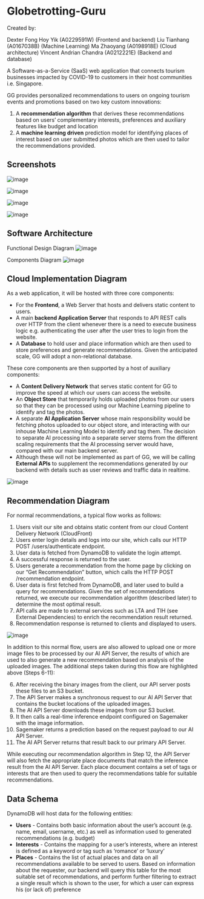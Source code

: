 # Globetrotting-Guru

Created by:

Dexter Fong Hoy Yik (A0229591W) (Frontend and backend)
Liu Tianhang (A0167038B) (Machine Learning)
Ma Zhaoyang (A0198918E) (Cloud architecture)
Vincent Andrian Chandra (A0212221E) (Backend and database)

A Software-as-a-Service (SaaS) web application that connects tourism businesses impacted by COVID-19 to customers in their host communities i.e. Singapore.

GG provides personalized recommendations to users on ongoing tourism events and promotions based on two key custom innovations:
1. A **recommendation algorithm** that derives these recommendations based on users’ complementary
interests, preferences and auxiliary features like budget and location
2. A **machine learning driven** prediction model for identifying places of interest based on user submitted
photos which are then used to tailor the recommendations provided.

## Screenshots

![image](https://user-images.githubusercontent.com/42005057/150919715-603d4de9-e3e9-462b-874d-24a2ab2028cd.png)

![image](https://user-images.githubusercontent.com/42005057/150919834-5f41b9e4-ea6e-4567-abb7-204e7e1017de.png)

![image](https://user-images.githubusercontent.com/42005057/150920177-68a60533-f91c-4c13-ac9f-4b645aaf17a1.png)

![image](https://user-images.githubusercontent.com/42005057/150919926-946280f9-976d-4474-981a-eeb7b99c6b21.png)

## Software Architecture

Functional Design Diagram
![image](https://user-images.githubusercontent.com/42005057/150915442-12bb5d67-7193-44da-bc1e-ed6ce53c0554.png)

Components Diagram
![image](https://user-images.githubusercontent.com/42005057/150915484-78e4a78f-420e-411f-965f-d2bfc6e812aa.png)

## Cloud Implementation Diagram

As a web application, it will be hosted with three core components:
- For the **Frontend**, a Web Server that hosts and delivers static content to users.
- A main **backend Application Server** that responds to API REST calls over HTTP from the client
whenever there is a need to execute business logic e.g. authenticating the user after the user tries to login
from the website.
- A **Database** to hold user and place information which are then used to store preferences and generate
recommendations. Given the anticipated scale, GG will adopt a non-relational database.

These core components are then supported by a host of auxiliary components:
- A **Content Delivery Network** that serves static content for GG to improve the speed at which our users
can access the website.
- An **Object Store** that temporarily holds uploaded photos from our users so that they can be processed
using our Machine Learning pipeline to identify and tag the photos.
- A separate **AI Application Server** whose main responsibility would be fetching photos uploaded to our
object store, and interacting with our inhouse Machine Learning Model to identify and tag them. The
decision to separate AI processing into a separate server stems from the different scaling requirements that
the AI processing server would have, compared with our main backend server.
- Although these will not be implemented as part of GG, we will be calling **External APIs** to supplement
the recommendations generated by our backend with details such as user reviews and traffic data in
realtime.

![image](https://user-images.githubusercontent.com/42005057/150915576-acac6216-c3c9-4006-87c4-e34b86c984b3.png)

## Recommendation Diagram

For normal recommendations, a typical flow works as follows:
1. Users visit our site and obtains static content from our cloud Content Delivery Network (CloudFront)
2. Users enter login details and logs into our site, which calls our HTTP POST /users/authenticate
endpoint.
3. User data is fetched from DynamoDB to validate the login attempt.
4. A successful response is returned to the user.
5. Users generate a recommendation from the home page by clicking on our “Get Recommendation” button,
which calls the HTTP POST /recommendation endpoint.
6. User data is first fetched from DynamoDB, and later used to build a query for recommendations. Given
the set of recommendations returned, we execute our recommendation algorithm (described later) to
determine the most optimal result.
7. API calls are made to external services such as LTA and TIH (see External Dependencies) to enrich the
recommendation result returned.
8. Recommendation response is returned to clients and displayed to users.

![image](https://user-images.githubusercontent.com/42005057/150915681-7a6c0da3-3c76-44c1-a268-53e6f050984f.png)

In addition to this normal flow, users are also allowed to upload one or more image files to be processed by our AI
API Server, the results of which are used to also generate a new recommendation based on analysis of the
uploaded images. The additional steps taken during this flow are highlighted above (Steps 6-11):

6. After receiving the binary images from the client, our API server posts these files to an S3 bucket.
7. The API Server makes a synchronous request to our AI API Server that contains the bucket locations of
the uploaded images.
8. The AI API Server downloads these images from our S3 bucket.
9. It then calls a real-time inference endpoint configured on Sagemaker with the image information.
10. Sagemaker returns a prediction based on the request payload to our AI API Server.
11. The AI API Server returns that result back to our primary API Server.

While executing our recommendation algorithm in Step 12, the API Server will also fetch the appropriate place
documents that match the inference result from the AI API Server. Each place document contains a set of tags or
interests that are then used to query the recommendations table for suitable recommendations.

## Data Schema

DynamoDB will host data for the following entities:
- **Users** - Contains both basic information about the user’s account (e.g. name, email, username, etc.) as well
as information used to generated recommendations (e.g. budget)
- **Interests** - Contains the mapping for a user’s interests, where an interest is defined as a keyword or tag
such as ‘romance’ or ‘luxury’
- **Places** - Contains the list of actual places and data on all recommendations available to be served to users.
Based on information about the requester, our backend will query this table for the most suitable set of
recommendations, and perform further filtering to extract a single result which is shown to the user, for
which a user can express his (or lack of) preference
